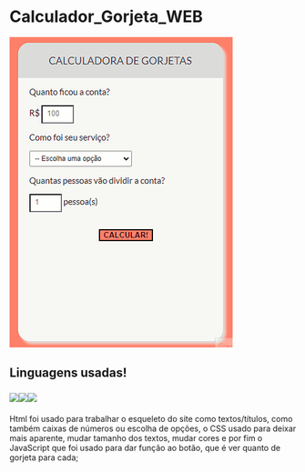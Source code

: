 # Calculador_Gorjeta_WEB

![Gorj](https://github.com/PERNOCA1/Calculador_Gorjeta_WEB/blob/master/img/gorj.gif?raw=true)

## Linguagens usadas!

### <img src="https://img.shields.io/badge/HTML5-E34F26?style=for-the-badge&logo=html5&logoColor=white"/><img src="https://img.shields.io/badge/CSS3-1572B6?style=for-the-badge&logo=css3&logoColor=white"/><img src="https://img.shields.io/badge/JavaScript-F7DF1E?style=for-the-badge&logo=javascript&logoColor=black"/>

Html foi usado para trabalhar o esqueleto do site como textos/títulos, como também caixas de números ou escolha de opções, o CSS usado para deixar mais aparente, mudar tamanho dos textos, mudar cores e por fim o JavaScript que foi usado para dar função ao botão, que é ver quanto de gorjeta para cada;
